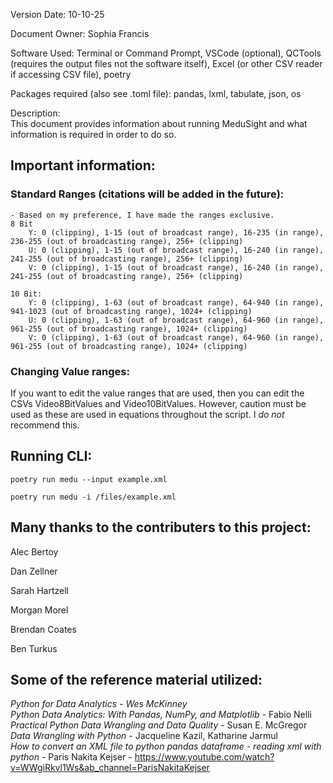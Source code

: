 Version Date: 10-10-25

Document Owner: Sophia Francis <br>

Software Used: Terminal or Command Prompt, VSCode (optional), QCTools (requires the output files not the software itself), Excel (or other CSV reader if accessing CSV file), poetry

Packages required (also see .toml file): pandas, lxml, tabulate, json, os

Description:<br>
This document provides information about running MeduSight and what information is required in order to do so.

## Important information:

### Standard Ranges (citations will be added in the future):
    - Based on my preference, I have made the ranges exclusive.
    8 Bit
        Y: 0 (clipping), 1-15 (out of broadcast range), 16-235 (in range), 236-255 (out of broadcasting range), 256+ (clipping)
        U: 0 (clipping), 1-15 (out of broadcast range), 16-240 (in range), 241-255 (out of broadcasting range), 256+ (clipping)
        V: 0 (clipping), 1-15 (out of broadcast range), 16-240 (in range), 241-255 (out of broadcasting range), 256+ (clipping)

    10 Bit: 
        Y: 0 (clipping), 1-63 (out of broadcast range), 64-940 (in range), 941-1023 (out of broadcasting range), 1024+ (clipping)
        U: 0 (clipping), 1-63 (out of broadcast range), 64-960 (in range), 961-255 (out of broadcasting range), 1024+ (clipping)
        V: 0 (clipping), 1-63 (out of broadcast range), 64-960 (in range), 961-255 (out of broadcasting range), 1024+ (clipping)


### Changing Value ranges:
If you want to edit the value ranges that are used, then you can edit the CSVs Video8BitValues and Video10BitValues. However, caution must be used as these are used in equations throughout the script. I _do not_ recommend this.


## Running CLI:

```
poetry run medu --input example.xml
```
```
poetry run medu -i /files/example.xml
```



## Many thanks to the contributers to this project:

Alec Bertoy

Dan Zellner

Sarah Hartzell

Morgan Morel

Brendan Coates

Ben Turkus





## Some of the reference material utilized:

_Python for Data Analytics - Wes McKinney_ <br>
_Python Data Analytics: With Pandas, NumPy, and Matplotlib_ - Fabio Nelli <br>
_Practical Python Data Wrangling and Data Quality_ - Susan E. McGregor <br>
_Data Wrangling with Python_ - Jacqueline Kazil, Katharine Jarmul <br>
_How to convert an XML file to python pandas dataframe - reading xml with python_ - Paris Nakita Kejser - https://www.youtube.com/watch?v=WWgiRkvl1Ws&ab_channel=ParisNakitaKejser